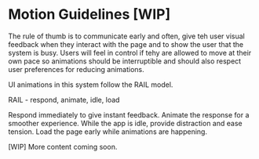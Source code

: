 # Motion Guidelines [WIP]

The rule of thumb is to communicate early and often, give teh user visual feedback when they interact with the page and to show the user that the system is busy. Users will feel in control if tehy are allowed to move at their own pace so animations should be interruptible and should also respect user preferences for reducing animations.

UI animations in this system follow the RAIL model.

RAIL - respond, animate, idle, load

Respond immediately to give instant feedback.
Animate the response for a smoother experience.
While the app is idle, provide distraction and ease tension.
Load the page early while animations are happening.

[WIP] More content coming soon.

